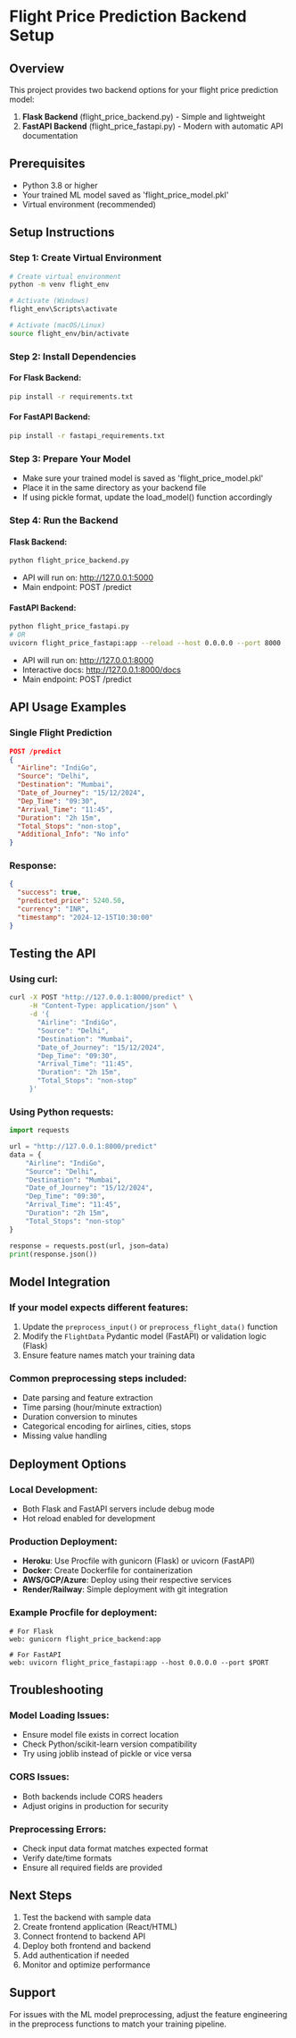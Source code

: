 # Flight Price Prediction Backend Setup

## Overview
This project provides two backend options for your flight price prediction model:
1. **Flask Backend** (flight_price_backend.py) - Simple and lightweight
2. **FastAPI Backend** (flight_price_fastapi.py) - Modern with automatic API documentation

## Prerequisites
- Python 3.8 or higher
- Your trained ML model saved as 'flight_price_model.pkl'
- Virtual environment (recommended)

## Setup Instructions

### Step 1: Create Virtual Environment
```bash
# Create virtual environment
python -m venv flight_env

# Activate (Windows)
flight_env\Scripts\activate

# Activate (macOS/Linux)
source flight_env/bin/activate
```

### Step 2: Install Dependencies

#### For Flask Backend:
```bash
pip install -r requirements.txt
```

#### For FastAPI Backend:
```bash
pip install -r fastapi_requirements.txt
```

### Step 3: Prepare Your Model
- Make sure your trained model is saved as 'flight_price_model.pkl'
- Place it in the same directory as your backend file
- If using pickle format, update the load_model() function accordingly

### Step 4: Run the Backend

#### Flask Backend:
```bash
python flight_price_backend.py
```
- API will run on: http://127.0.0.1:5000
- Main endpoint: POST /predict

#### FastAPI Backend:
```bash
python flight_price_fastapi.py
# OR
uvicorn flight_price_fastapi:app --reload --host 0.0.0.0 --port 8000
```
- API will run on: http://127.0.0.1:8000
- Interactive docs: http://127.0.0.1:8000/docs
- Main endpoint: POST /predict

## API Usage Examples

### Single Flight Prediction
```json
POST /predict
{
  "Airline": "IndiGo",
  "Source": "Delhi",
  "Destination": "Mumbai",
  "Date_of_Journey": "15/12/2024",
  "Dep_Time": "09:30",
  "Arrival_Time": "11:45",
  "Duration": "2h 15m",
  "Total_Stops": "non-stop",
  "Additional_Info": "No info"
}
```

### Response:
```json
{
  "success": true,
  "predicted_price": 5240.50,
  "currency": "INR",
  "timestamp": "2024-12-15T10:30:00"
}
```

## Testing the API

### Using curl:
```bash
curl -X POST "http://127.0.0.1:8000/predict" \
     -H "Content-Type: application/json" \
     -d '{
       "Airline": "IndiGo",
       "Source": "Delhi",
       "Destination": "Mumbai",
       "Date_of_Journey": "15/12/2024",
       "Dep_Time": "09:30",
       "Arrival_Time": "11:45",
       "Duration": "2h 15m",
       "Total_Stops": "non-stop"
     }'
```

### Using Python requests:
```python
import requests

url = "http://127.0.0.1:8000/predict"
data = {
    "Airline": "IndiGo",
    "Source": "Delhi", 
    "Destination": "Mumbai",
    "Date_of_Journey": "15/12/2024",
    "Dep_Time": "09:30",
    "Arrival_Time": "11:45", 
    "Duration": "2h 15m",
    "Total_Stops": "non-stop"
}

response = requests.post(url, json=data)
print(response.json())
```

## Model Integration

### If your model expects different features:
1. Update the `preprocess_input()` or `preprocess_flight_data()` function
2. Modify the `FlightData` Pydantic model (FastAPI) or validation logic (Flask)
3. Ensure feature names match your training data

### Common preprocessing steps included:
- Date parsing and feature extraction
- Time parsing (hour/minute extraction)
- Duration conversion to minutes
- Categorical encoding for airlines, cities, stops
- Missing value handling

## Deployment Options

### Local Development:
- Both Flask and FastAPI servers include debug mode
- Hot reload enabled for development

### Production Deployment:
- **Heroku**: Use Procfile with gunicorn (Flask) or uvicorn (FastAPI)
- **Docker**: Create Dockerfile for containerization
- **AWS/GCP/Azure**: Deploy using their respective services
- **Render/Railway**: Simple deployment with git integration

### Example Procfile for deployment:
```
# For Flask
web: gunicorn flight_price_backend:app

# For FastAPI  
web: uvicorn flight_price_fastapi:app --host 0.0.0.0 --port $PORT
```

## Troubleshooting

### Model Loading Issues:
- Ensure model file exists in correct location
- Check Python/scikit-learn version compatibility
- Try using joblib instead of pickle or vice versa

### CORS Issues:
- Both backends include CORS headers
- Adjust origins in production for security

### Preprocessing Errors:
- Check input data format matches expected format
- Verify date/time formats
- Ensure all required fields are provided

## Next Steps
1. Test the backend with sample data
2. Create frontend application (React/HTML)
3. Connect frontend to backend API
4. Deploy both frontend and backend
5. Add authentication if needed
6. Monitor and optimize performance

## Support
For issues with the ML model preprocessing, adjust the feature engineering in the preprocess functions to match your training pipeline.
